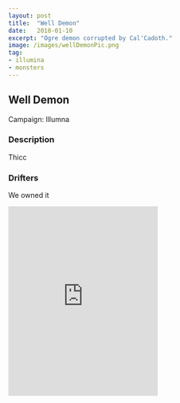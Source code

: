 ```yaml
---
layout: post
title:  "Well Demon"
date:   2018-01-10
excerpt: "Ogre demon corrupted by Cal'Cadoth."
image: /images/wellDemonPic.png
tag:
- illumina
- monsters 
---
```


## Well Demon
Campaign: Illumna

### Description
Thicc

### Drifters
We owned it

<iframe src="https://open.spotify.com/embed/user/isittooshortornotavailable/playlist/6KGyBnlK3TXfyz5LXaYWLH" width="300" height="380" frameborder="0" allowtransparency="true" allow="encrypted-media"></iframe>
